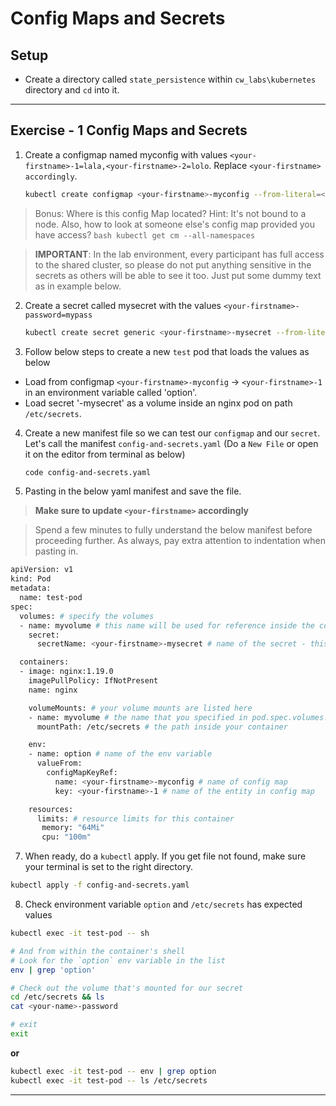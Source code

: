 # Config Maps and Secrets

## Setup

* Create a directory called `state_persistence` within `cw_labs\kubernetes` directory and `cd` into it.

---

## Exercise - 1 Config Maps and Secrets

1. Create a configmap named myconfig with values `<your-firstname>-1=lala,<your-firstname>-2=lolo`. Replace `<your-firstname> accordingly`.

    ```bash
    kubectl create configmap <your-firstname>-myconfig --from-literal=<your-firstname>-1=lala --from-literal=<your-firstname>-2=lolo
    ```

>Bonus: Where is this config Map located? Hint: It's not bound to a node. Also, how to look at someone else's config map provided you have access? 
    ```bash
      kubectl get cm --all-namespaces
    ```

> **IMPORTANT**: In the lab environment, every participant has full access to the shared cluster, so please do not put anything sensitive in the secrets as others will be able to see it too. Just put some dummy text as in example below.


2. Create a secret called mysecret with the values `<your-firstname>-password=mypass`

    ```bash
    kubectl create secret generic <your-firstname>-mysecret --from-literal=<your-firstname>-password=mypass
    ```

3. Follow below steps to create a new `test` pod that loads the values as below

  * Load from configmap ```<your-firstname>-myconfig``` ->  ```<your-firstname>-1``` in an environment variable called 'option'.    
  * Load secret '<your-firstname>-mysecret' as a volume inside an nginx pod on path ```/etc/secrets```.

4. Create a new manifest file so we can test our `configmap` and our `secret`. Let's call the manifest `config-and-secrets.yaml` (Do a `New File` or open it on the editor from terminal as below)

    ```bash    
    code config-and-secrets.yaml
    ```

5. Pasting in the below yaml manifest and save the file.

> **Make sure to update `<your-firstname>` accordingly**

> Spend a few minutes to fully understand the below manifest before proceeding further. As always, pay extra attention to indentation when pasting in.
    
```bash
apiVersion: v1
kind: Pod
metadata:
  name: test-pod
spec:
  volumes: # specify the volumes
  - name: myvolume # this name will be used for reference inside the container
    secret: 
      secretName: <your-firstname>-mysecret # name of the secret - this must already exist on pod creation

  containers:
  - image: nginx:1.19.0
    imagePullPolicy: IfNotPresent
    name: nginx

    volumeMounts: # your volume mounts are listed here
    - name: myvolume # the name that you specified in pod.spec.volumes.name
      mountPath: /etc/secrets # the path inside your container   

    env:
    - name: option # name of the env variable
      valueFrom:
        configMapKeyRef:
          name: <your-firstname>-myconfig # name of config map
          key: <your-firstname>-1 # name of the entity in config map

    resources:
      limits: # resource limits for this container
       memory: "64Mi"
       cpu: "100m"
```

7. When ready, do a `kubectl` apply. If you get file not found, make sure your terminal is set to the right directory.    

```bash    
kubectl apply -f config-and-secrets.yaml    
```

8. Check environment variable ```option``` and ```/etc/secrets``` has expected values
    
  ```bash
  kubectl exec -it test-pod -- sh

  # And from within the container's shell
  # Look for the `option` env variable in the list
  env | grep 'option'
  
  # Check out the volume that's mounted for our secret
  cd /etc/secrets && ls
  cat <your-name>-password

  # exit
  exit
  ```
  **or**

  ```bash
  kubectl exec -it test-pod -- env | grep option
  kubectl exec -it test-pod -- ls /etc/secrets
  ```

---

